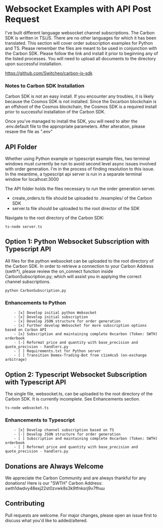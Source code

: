 # Websocket Examples with API Post Request
I've built different language websocket channel subscriptions. The Carbon SDK is written in TS/JS. There are no other languages for which it has been translated. This section will cover order subscription examples for Python and TS. Please remember the files are meant to be used in conjunction with the Carbon SDK. Please follow the link and install it prior to beginning any of the listed processes. You will need to upload all documents to the directory upon successful installation.

<https://github.com/Switcheo/carbon-js-sdk>

### Notes to Carbon SDK Installation
Carbon SDK is not an easy install. If you encounter any troubles, it is likely because the Cosmos SDK is not installed. Since the 0xcarbon blockchain is an offshoot of the Cosmos blockchain, the Cosmos SDK is a required install prior to successful installation of the Carbon SDK.

Once you've managed to install the SDK, you will need to alter the .env.default file to the appropriate parameters. After alteration, please resave the file as ".env"

## API Folder
Whether using Python example or typescript example files, two terminal windows must currently be run to avoid second level async issues involved with order generation. I'm in the process of finding resolution to this issue. In the meantime, a typescript api server is run in a separate terminal window for localhost:3000

The API folder holds the files necessary to run the order generation server.

- create_orders.ts file should be uploaded to ./examples/ of the Carbon SDK
- server.ts file should be uploaded to the root director of the SDK

Navigate to the root directory of the Carbon SDK:
```
ts-node server.ts
```

## Option 1: Python Websocket Subscription with Typescript API
All files for the python websocket can be uploaded to the root directory of the Carbon SDK. In order to retrieve a connection to your Carbon Address (swth*), please review the on_connect function inside CarbonSubscription.py; which will assist you in applying the correct channel subscriptions.

```
python CarbonSubscription.py
```

### Enhancements to Python
        - [x] Develop initial python Websocket
        - [x] Develop initial subscription
        - [x] Develop JSON structure for order generation
        - [x] Further develop Websocket for more subscription options based on Carbon API
        - [x] Subscription and maintaining complete 0xcarbon (Token: SWTH) orderbook
        - [-] Reformat price and quantity with base_precision and quote_precision - handlers.py
        - [ ] Requirements.txt for Python server
        - [ ] Transition Demex-Trading-Bot from c1im4cu5 (on-exchange arbitrage)


## Option 2: Typescript Websocket Subscription with Typescript API
The single file, websocket.ts, can be uploaded to the root directory of the Carbon SDK. It is currently incomplete. See Enhancements section.

```
ts-node websocket.ts
```

### Enhancements to Typescript
        - [x] Develop channel subscription based on TS
        - [-] Develop JSON structure for order generation
        - [ ] Subscription and maintaining complete 0xcarbon (Token: SWTH) orderbook
        - [ ] Reformat price and quantity with base_precision and quote_precision - handlers.py

## Donations are Always Welcome
We appreciate the Carbon Community and are always thankful for any donations! Here is our "SWTH" Carbon Address: swth1dwdvy48exj22st0zvwk8s3k9tfnksrj9v7fhuu

## Contributing
Pull requests are welcome. For major changes, please open an issue first to discuss what you'd like to added/altered.
